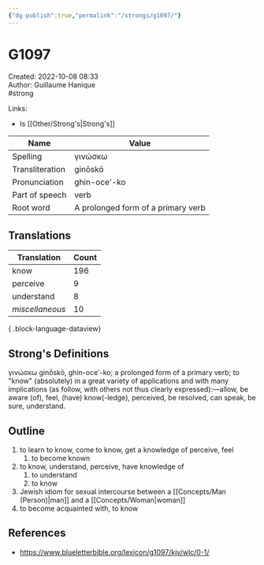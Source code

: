 ```yaml
---
{"dg-publish":true,"permalink":"/strongs/g1097/"}
---
```


# G1097

Created: 2022-10-08 08:33  
Author: Guillaume Hanique  
#strong

Links:

- Is [[Other/Strong's\|Strong's]]

| Name            | Value            |
| --------------- | ---------------- |
| Spelling        | γινώσκω        |
| Transliteration | ginōskō            |
| Pronunciation   | ghin-oce'-ko       |
| Part of speech  | verb             |
| Root word       | A prolonged form of a primary verb |

## Translations

| Translation     | Count |
| --------------- | ----- |
| know            | 196   |
| perceive        | 9     |
| understand      | 8     |
| _miscellaneous_ | 10    |

{ .block-language-dataview}

## Strong's Definitions

γινώσκω ginṓskō, ghin-oce'-ko; a prolonged form of a primary verb; to "know" (absolutely) in a great variety of applications and with many implications (as follow, with others not thus clearly expressed):—allow, be aware (of), feel, (have) know(-ledge), perceived, be resolved, can speak, be sure, understand.

## Outline

1.  to learn to know, come to know, get a knowledge of perceive, feel
    1.  to become known
2.  to know, understand, perceive, have knowledge of
    1.  to understand 
    2.  to know
3.  Jewish idiom for sexual intercourse between a [[Concepts/Man (Person)\|man]] and a [[Concepts/Woman\|woman]]
4.  to become acquainted with, to know

## References

- https://www.blueletterbible.org/lexicon/g1097/kjv/wlc/0-1/
